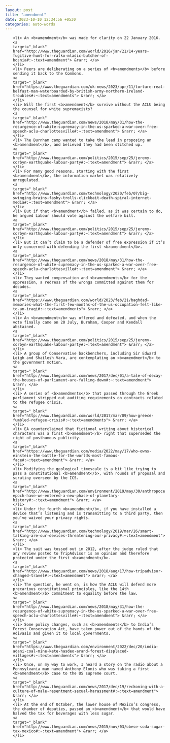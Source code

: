 ```yaml
---
layout: post
title: "amendment"
date: 2023-10-10 12:34:56 +0530
categories: auto-words
---
```

<ol>

    <li> An <b>amendment</b> was made for clarity on 22 January 2016.
    <a 
    target="_blank" 
    href="http://www.theguardian.com/world/2016/jan/21/14-years-fugitive-hunt-for-ratko-mladic-butcher-of-bosnia#:~:text=amendment"> &rarr; </a>
    </li>
    <li> Peers are deliberating on a series of <b>amendments</b> before sending it back to the Commons.
    <a 
    target="_blank" 
    href="https://www.theguardian.com/uk-news/2023/apr/11/torture-real-belfast-man-waterboarded-by-british-army-northern-ireland-troubles#:~:text=amendments"> &rarr; </a>
    </li>
    <li> Will the first <b>amendment</b> survive without the ACLU being the counsel for white supremacists?
    <a 
    target="_blank" 
    href="http://www.theguardian.com/news/2018/may/31/how-the-resurgence-of-white-supremacy-in-the-us-sparked-a-war-over-free-speech-aclu-charlottesville#:~:text=amendment"> &rarr; </a>
    </li>
    <li> The Burnham camp wanted to take the lead in proposing an <b>amendment</b>, and believed they had been stitched up.
    <a 
    target="_blank" 
    href="http://www.theguardian.com/politics/2015/sep/25/jeremy-corbyn-earthquake-labour-party#:~:text=amendment"> &rarr; </a>
    </li>
    <li> For many good reasons, starting with the first <b>amendment</b>, the information market was relatively unregulated.
    <a 
    target="_blank" 
    href="http://www.theguardian.com/technology/2020/feb/07/big-swinging-brains-fashy-trolls-clickbait-death-spiral-internet-media#:~:text=amendment"> &rarr; </a>
    </li>
    <li> But if that <b>amendment</b> failed, as it was certain to do, he argued Labour should vote against the welfare bill.
    <a 
    target="_blank" 
    href="http://www.theguardian.com/politics/2015/sep/25/jeremy-corbyn-earthquake-labour-party#:~:text=amendment"> &rarr; </a>
    </li>
    <li> But it can’t claim to be a defender of free expression if it’s only concerned with defending the first <b>amendment</b>.
    <a 
    target="_blank" 
    href="http://www.theguardian.com/news/2018/may/31/how-the-resurgence-of-white-supremacy-in-the-us-sparked-a-war-over-free-speech-aclu-charlottesville#:~:text=amendment"> &rarr; </a>
    </li>
    <li> They wanted compensation and <b>amendments</b> for the oppression, a redress of the wrongs committed against them for decades.
    <a 
    target="_blank" 
    href="https://www.theguardian.com/world/2023/feb/21/baghdad-memories-what-the-first-few-months-of-the-us-occupation-felt-like-to-an-iraqi#:~:text=amendments"> &rarr; </a>
    </li>
    <li> An <b>amendment</b> was offered and defeated, and when the vote finally came on 20 July, Burnham, Cooper and Kendall abstained.
    <a 
    target="_blank" 
    href="http://www.theguardian.com/politics/2015/sep/25/jeremy-corbyn-earthquake-labour-party#:~:text=amendment"> &rarr; </a>
    </li>
    <li> A group of Conservative backbenchers, including Sir Edward Leigh and Shailesh Vara, are contemplating an <b>amendment</b> to the government motion.
    <a 
    target="_blank" 
    href="http://www.theguardian.com/news/2017/dec/01/a-tale-of-decay-the-houses-of-parliament-are-falling-down#:~:text=amendment"> &rarr; </a>
    </li>
    <li> A series of <b>amendments</b> that passed through the Greek parliament stripped out auditing requirements on contracts related to the refugee crisis.
    <a 
    target="_blank" 
    href="http://www.theguardian.com/world/2017/mar/09/how-greece-fumbled-refugee-crisis#:~:text=amendments"> &rarr; </a>
    </li>
    <li> EA counterclaimed that fictional writing about historical characters was a first <b>amendment</b> right that superseded the right of posthumous publicity.
    <a 
    target="_blank" 
    href="https://www.theguardian.com/media/2022/may/17/who-owns-einstein-the-battle-for-the-worlds-most-famous-face#:~:text=amendment"> &rarr; </a>
    </li>
    <li> Modifying the geological timescale is a bit like trying to pass a constitutional <b>amendment</b>, with rounds of proposal and scrutiny overseen by the ICS.
    <a 
    target="_blank" 
    href="http://www.theguardian.com/environment/2019/may/30/anthropocene-epoch-have-we-entered-a-new-phase-of-planetary-history#:~:text=amendment"> &rarr; </a>
    </li>
    <li> Under the fourth <b>amendment</b>, if you have installed a device that’s listening and is transmitting to a third party, then you’ve waived your privacy rights.
    <a 
    target="_blank" 
    href="http://www.theguardian.com/technology/2019/mar/26/smart-talking-are-our-devices-threatening-our-privacy#:~:text=amendment"> &rarr; </a>
    </li>
    <li> The suit was tossed out in 2012, after the judge ruled that any review posted to TripAdvisor is an opinion and therefore protected under the first <b>amendment</b>.
    <a 
    target="_blank" 
    href="http://www.theguardian.com/news/2018/aug/17/how-tripadvisor-changed-travel#:~:text=amendment"> &rarr; </a>
    </li>
    <li> The question, he went on, is how the ACLU will defend more precarious constitutional principles, like the 14th <b>amendment</b> commitment to equality before the law.
    <a 
    target="_blank" 
    href="http://www.theguardian.com/news/2018/may/31/how-the-resurgence-of-white-supremacy-in-the-us-sparked-a-war-over-free-speech-aclu-charlottesville#:~:text=amendment"> &rarr; </a>
    </li>
    <li> Some policy changes, such as <b>amendments</b> to India’s Forest Conservation Act, have taken power out of the hands of the Adivasis and given it to local governments.
    <a 
    target="_blank" 
    href="https://www.theguardian.com/environment/2022/dec/20/india-adani-coal-mine-kete-hasdeo-arand-forest-displaced-villages#:~:text=amendments"> &rarr; </a>
    </li>
    <li> Once, on my way to work, I heard a story on the radio about a Pennsylvania man named Anthony Elonis who was taking a first <b>amendment</b> case to the US supreme court.
    <a 
    target="_blank" 
    href="http://www.theguardian.com/news/2017/dec/19/reckoning-with-a-culture-of-male-resentment-sexual-harassment#:~:text=amendment"> &rarr; </a>
    </li>
    <li> At the end of October, the lower house of Mexico’s congress, the chamber of deputies, passed an <b>amendment</b> that would have halved the tax for beverages with less sugar.
    <a 
    target="_blank" 
    href="http://www.theguardian.com/news/2015/nov/03/obese-soda-sugar-tax-mexico#:~:text=amendment"> &rarr; </a>
    </li>
